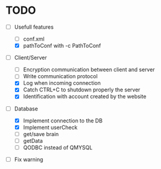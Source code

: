 # TODO 
- [ ] Usefull features 
    - [ ] conf.xml
    - [x] pathToConf with -c PathToConf
- [ ] Client/Server
    - [ ] Encryption communication between client and server
    - [ ] Write communication protocol
    - [x] Log when incoming connection
    - [x] Catch CTRL+C to shutdown properly the server
    - [x] Identification with account created by the website
- [ ] Database
    - [x] Implement connection to the DB
    - [x] Implement userCheck
    - [ ] get/save brain
    - [ ] getData
    - [ ] QODBC instead of QMYSQL
- [ ] Fix warning 


            
